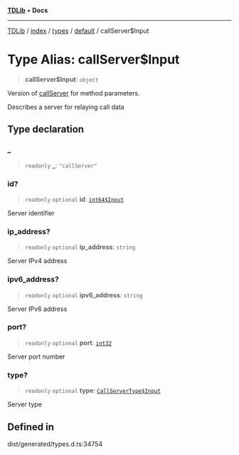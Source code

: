 [**TDLib**](../../../../../../README.md) • **Docs**

***

[TDLib](../../../../../../modules.md) / [index](../../../../../README.md) / [types](../../../README.md) / [default](../README.md) / callServer$Input

# Type Alias: callServer$Input

> **callServer$Input**: `object`

Version of [callServer](callServer-1.md) for method parameters.

Describes a server for relaying call data

## Type declaration

### \_

> `readonly` **\_**: `"callServer"`

### id?

> `readonly` `optional` **id**: [`int64$Input`](int64$Input-1.md)

Server identifier

### ip\_address?

> `readonly` `optional` **ip\_address**: `string`

Server IPv4 address

### ipv6\_address?

> `readonly` `optional` **ipv6\_address**: `string`

Server IPv6 address

### port?

> `readonly` `optional` **port**: [`int32`](int32-1.md)

Server port number

### type?

> `readonly` `optional` **type**: [`CallServerType$Input`](CallServerType$Input.md)

Server type

## Defined in

dist/generated/types.d.ts:34754
